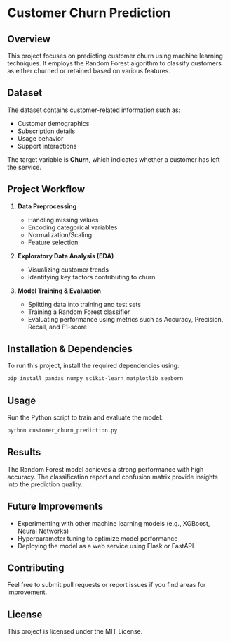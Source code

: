 # Customer Churn Prediction

## Overview
This project focuses on predicting customer churn using machine learning techniques. It employs the Random Forest algorithm to classify customers as either churned or retained based on various features.

## Dataset
The dataset contains customer-related information such as:
- Customer demographics
- Subscription details
- Usage behavior
- Support interactions

The target variable is **Churn**, which indicates whether a customer has left the service.

## Project Workflow
1. **Data Preprocessing**
   - Handling missing values
   - Encoding categorical variables
   - Normalization/Scaling
   - Feature selection

2. **Exploratory Data Analysis (EDA)**
   - Visualizing customer trends
   - Identifying key factors contributing to churn

3. **Model Training & Evaluation**
   - Splitting data into training and test sets
   - Training a Random Forest classifier
   - Evaluating performance using metrics such as Accuracy, Precision, Recall, and F1-score

## Installation & Dependencies
To run this project, install the required dependencies using:
```bash
pip install pandas numpy scikit-learn matplotlib seaborn
```

## Usage
Run the Python script to train and evaluate the model:
```bash
python customer_churn_prediction.py
```

## Results
The Random Forest model achieves a strong performance with high accuracy. The classification report and confusion matrix provide insights into the prediction quality.

## Future Improvements
- Experimenting with other machine learning models (e.g., XGBoost, Neural Networks)
- Hyperparameter tuning to optimize model performance
- Deploying the model as a web service using Flask or FastAPI

## Contributing
Feel free to submit pull requests or report issues if you find areas for improvement.

## License
This project is licensed under the MIT License.


